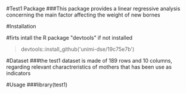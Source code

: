 #Test1 Package
###This package provides a linear regressive analysis concerning the main factor affecting the weight of new bornes

#Installation

#firts intall the R package "devtools" if not installed
>devtools::install_github('unimi-dse/19c75e7b')

#Dataset
###the test1 dataset is made of 189 rows and 10 columns, regarding relevant charactreristics of mothers that has been use as indicators

#Usage
###library(test1)


